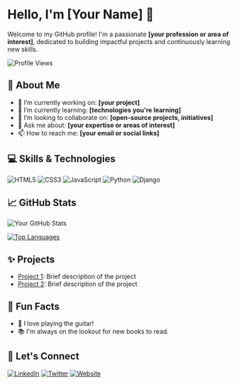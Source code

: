 # Hello, I'm [Your Name] 👋

Welcome to my GitHub profile! I'm a passionate **[your profession or area of interest]**, dedicated to building impactful projects and continuously learning new skills. 

![Profile Views](https://komarev.com/ghpvc/?username=yourusername&color=blue)

## 🚀 About Me
- 🔭 I’m currently working on: **[your project]**
- 🌱 I’m currently learning: **[technologies you're learning]**
- 👯 I’m looking to collaborate on: **[open-source projects, initiatives]**
- 💬 Ask me about: **[your expertise or areas of interest]**
- 📫 How to reach me: **[your email or social links]**

## 💻 Skills & Technologies

![HTML5](https://img.shields.io/badge/-HTML5-E34F26?logo=html5&logoColor=white&style=flat)
![CSS3](https://img.shields.io/badge/-CSS3-1572B6?logo=css3&logoColor=white&style=flat)
![JavaScript](https://img.shields.io/badge/-JavaScript-F7DF1E?logo=javascript&logoColor=black&style=flat)
![Python](https://img.shields.io/badge/-Python-3776AB?logo=python&logoColor=white&style=flat)
![Django](https://img.shields.io/badge/-Django-092E20?logo=django&logoColor=white&style=flat)

## 📈 GitHub Stats

![Your GitHub Stats](https://github-readme-stats.vercel.app/api?username=yourusername&show_icons=true&theme=radical)

[![Top Languages](https://github-readme-stats.vercel.app/api/top-langs/?username=yourusername&layout=compact&theme=radical)](https://github.com/yourusername/github-readme-stats)

## ✨ Projects

- [Project 1](https://github.com/yourusername/project1): Brief description of the project
- [Project 2](https://github.com/yourusername/project2): Brief description of the project

## 🎯 Fun Facts
- 🎸 I love playing the guitar!
- 📚 I'm always on the lookout for new books to read.

## 🤝 Let's Connect
[![LinkedIn](https://img.shields.io/badge/-LinkedIn-0077B5?logo=linkedin&logoColor=white&style=flat)](https://www.linkedin.com/in/yourusername)
[![Twitter](https://img.shields.io/badge/-Twitter-1DA1F2?logo=twitter&logoColor=white&style=flat)](https://twitter.com/yourusername)
[![Website](https://img.shields.io/badge/-Portfolio-000000?logo=google-chrome&logoColor=white&style=flat)](https://yourwebsite.com)

